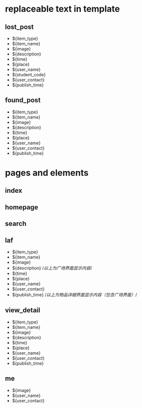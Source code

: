 # replaceable text in template

## lost_post

* ${item_type}
* ${item_name}
* ${image}
* ${description}
* ${time}
* ${place}
* ${user_name}
* ${student_code}
* ${user_contact}
* ${publish_time}

## found_post

* ${item_type}
* ${item_name}
* ${image}
* ${description}
* ${time}
* ${place}
* ${user_name}
* ${user_contact}
* ${publish_time}

# pages and elements

## index

###

## homepage

## search
## laf
* ${item_type}
* ${item_name}
* ${image}
* ${description}
/*以上为广场界面显示内容*/
* ${time}
* ${place}
* ${user_name}
* ${user_contact}
* ${publish_time}
/*以上为物品详细界面显示内容（包含广场界面）*/

## view_detail
* ${item_type}
* ${item_name}
* ${image}
* ${description}
* ${time}
* ${place}
* ${user_name}
* ${user_contact}
* ${publish_time}

## me
* ${image}
* ${user_name}
* ${user_contact}